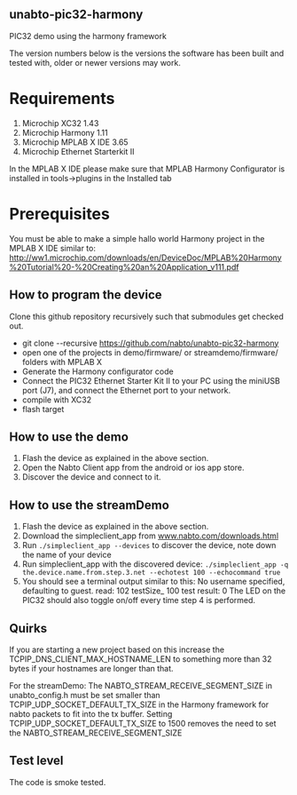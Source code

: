 ## unabto-pic32-harmony
PIC32 demo using the harmony framework


The version numbers below is the versions the software has been built
and tested with, older or newer versions may work.

# Requirements
  1. Microchip XC32 1.43
  2. Microchip Harmony 1.11
  3. Microchip MPLAB X IDE 3.65
  4. Microchip Ethernet Starterkit II

In the MPLAB X IDE please make sure that MPLAB Harmony Configurator is installed in tools->plugins in the Installed tab

# Prerequisites
You must be able to make a simple hallo world Harmony project in the MPLAB X IDE similar to:
http://ww1.microchip.com/downloads/en/DeviceDoc/MPLAB%20Harmony%20Tutorial%20-%20Creating%20an%20Application_v111.pdf

## How to program the device

Clone this github repository recursively such that submodules get checked out.

  * git clone --recursive https://github.com/nabto/unabto-pic32-harmony
  * open one of the projects in demo/firmware/ or streamdemo/firmware/ folders with MPLAB X
  * Generate the Harmony configurator code
  * Connect the PIC32 Ethernet Starter Kit II to your PC using the miniUSB port (J7), and connect the Ethernet port to your network.
  * compile with XC32
  * flash target
  
## How to use the demo

  1. Flash the device as explained in the above section. 
  2. Open the Nabto Client app from the android or ios app store.
  3. Discover the device and connect to it.

## How to use the streamDemo

  1. Flash the device as explained in the above section.
  2. Download the simpleclient_app from www.nabto.com/downloads.html
  3. Run ```./simpleclient_app --devices``` to discover the device, note down the name of your device
  4. Run simpleclient_app with the discovered device:
       ```./simpleclient_app -q the.device.name.from.step.3.net --echotest 100 --echocommand true```
  5. You should see a terminal output similar to this:
       No username specified, defaulting to guest.
       read: 102 testSize_ 100
       test result: 0
     The LED on the PIC32 should also toggle on/off every time step 4 is performed.

## Quirks

If you are starting a new project based on this increase 
the TCPIP_DNS_CLIENT_MAX_HOSTNAME_LEN to something more than 32 bytes 
if your hostnames are longer than that.

For the streamDemo: The NABTO_STREAM_RECEIVE_SEGMENT_SIZE in unabto_config.h must be set smaller than TCPIP_UDP_SOCKET_DEFAULT_TX_SIZE in the Harmony framework for nabto packets to fit into the tx buffer. Setting TCPIP_UDP_SOCKET_DEFAULT_TX_SIZE to 1500 removes the need to set the NABTO_STREAM_RECEIVE_SEGMENT_SIZE

## Test level

The code is smoke tested.


